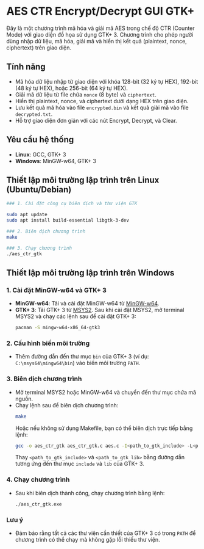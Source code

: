 # AES CTR Encrypt/Decrypt GUI GTK+

Đây là một chương trình mã hóa và giải mã AES trong chế độ CTR (Counter Mode) với giao diện đồ họa sử dụng GTK+ 3. Chương trình cho phép người dùng nhập dữ liệu, mã hóa, giải mã và hiển thị kết quả (plaintext, nonce, ciphertext) trên giao diện.

## Tính năng
- Mã hóa dữ liệu nhập từ giao diện với khóa 128-bit (32 ký tự HEX), 192-bit (48 ký tự HEX), hoặc 256-bit (64 ký tự HEX).
- Giải mã dữ liệu từ file chứa `nonce` (8 byte) và `ciphertext`.
- Hiển thị plaintext, nonce, và ciphertext dưới dạng HEX trên giao diện.
- Lưu kết quả mã hóa vào file `encrypted.bin` và kết quả giải mã vào file `decrypted.txt`.
- Hỗ trợ giao diện đơn giản với các nút Encrypt, Decrypt, và Clear.

## Yêu cầu hệ thống
- **Linux**: GCC, GTK+ 3
- **Windows**: MinGW-w64, GTK+ 3

## Thiết lập môi trường lập trình trên Linux (Ubuntu/Debian)
```bash
### 1. Cài đặt công cụ biên dịch và thư viện GTK

sudo apt update
sudo apt install build-essential libgtk-3-dev

### 2. Biên dịch chương trình 
make

### 3. Chạy chương trình 
./aes_ctr_gtk

```


## Thiết lập môi trường lập trình trên Windows
### 1. Cài đặt MinGW-w64 và GTK+ 3
- **MinGW-w64**: Tải và cài đặt MinGW-w64 từ [MinGW-w64](https://www.mingw-w64.org/).
- **GTK+ 3**: Tải GTK+ 3 từ [MSYS2](https://www.msys2.org/). Sau khi cài đặt MSYS2, mở terminal MSYS2 và chạy các lệnh sau để cài đặt GTK+ 3:
  ```bash
  pacman -S mingw-w64-x86_64-gtk3
  ```

### 2. Cấu hình biến môi trường
- Thêm đường dẫn đến thư mục `bin` của GTK+ 3 (ví dụ: `C:\msys64\mingw64\bin`) vào biến môi trường `PATH`.

### 3. Biên dịch chương trình
- Mở terminal MSYS2 hoặc MinGW-w64 và chuyển đến thư mục chứa mã nguồn.
- Chạy lệnh sau để biên dịch chương trình:
  ```bash
  make
  ```
  Hoặc nếu không sử dụng Makefile, bạn có thể biên dịch trực tiếp bằng lệnh:
  ```bash
  gcc -o aes_ctr_gtk aes_ctr_gtk.c aes.c -I<path_to_gtk_include> -L<path_to_gtk_lib> -lgtk-3 -lgobject-2.0 -lglib-2.0 -lgdk-3
  ```
  Thay `<path_to_gtk_include>` và `<path_to_gtk_lib>` bằng đường dẫn tương ứng đến thư mục `include` và `lib` của GTK+ 3.

### 4. Chạy chương trình
- Sau khi biên dịch thành công, chạy chương trình bằng lệnh:
  ```bash
  ./aes_ctr_gtk.exe
  ```

### Lưu ý
- Đảm bảo rằng tất cả các thư viện cần thiết của GTK+ 3 có trong `PATH` để chương trình có thể chạy mà không gặp lỗi thiếu thư viện.

